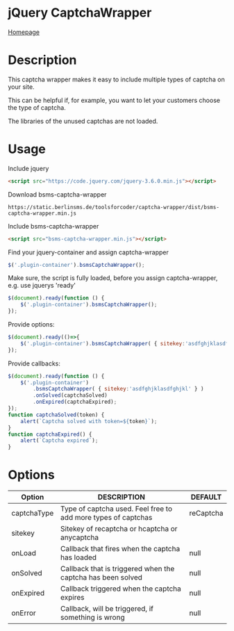 # jQuery CaptchaWrapper
[Homepage](https://www.berlinsms.de/)

# Description

This captcha wrapper makes it easy to include multiple types of captcha on your site. 

This can be helpful if, for example, you want to let your customers choose the type of captcha.

The libraries of the unused captchas are not loaded.

# Usage

Include jquery    
```html
<script src="https://code.jquery.com/jquery-3.6.0.min.js"></script>
```

Download bsms-captcha-wrapper
```link
https://static.berlinsms.de/toolsforcoder/captcha-wrapper/dist/bsms-captcha-wrapper.min.js
```

Include bsms-captcha-wrapper
```html
<script src="bsms-captcha-wrapper.min.js"></script>
```

Find your jquery-container and assign captcha-wrapper
```js
$('.plugin-container').bsmsCaptchaWrapper();    
```

Make sure, the script is fully loaded, before you assign captcha-wrapper, e.g. use jquerys 'ready'
```js
$(document).ready(function () {
    $('.plugin-container').bsmsCaptchaWrapper();
});    
```

Provide options:
```js
$(document).ready(()=>{
    $('.plugin-container').bsmsCaptchaWrapper( { sitekey:'asdfghjklasdfghjkl' } );
});    
```

Provide callbacks:
```js
$(document).ready(function () {
    $('.plugin-container')
        .bsmsCaptchaWrapper( { sitekey:'asdfghjklasdfghjkl' } )
        .onSolved(captchaSolved)
        .onExpired(captchaExpired);
});    
function captchaSolved(token) {
    alert(`Captcha solved with token=${token}`);
}
function captchaExpired() {
    alert(`Captcha expired`);
}
```

# Options

| Option      | DESCRIPTION                                                                                                                                               | DEFAULT                    |
|-------------|---------------------------------------------------------------|-----------|
| captchaType | Type of captcha used. Feel free to add more types of captchas | reCaptcha |
| sitekey     | Sitekey of recaptcha or hcaptcha or anycaptcha                |           |
| onLoad      | Callback that fires when the captcha has loaded               | null      |
| onSolved    | Callback that is triggered when the captcha has been solved   | null      |
| onExpired   | Callback triggered when the captcha expires                   | null      |
| onError     | Callback, will be triggered, if something is wrong            | null      |
                                                                                                                                                                            
